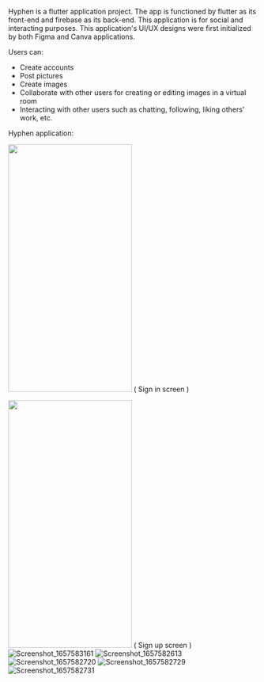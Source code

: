Hyphen is a flutter application project. The app is functioned by flutter as its front-end and firebase as its back-end.
This application is for social and interacting purposes. 
This application's UI/UX designs were first initialized by both Figma and Canva applications.

Users can:
  - Create accounts 
  - Post pictures 
  - Create images 
  - Collaborate with other users for creating or editing images in a virtual room 
  - Interacting with other users such as chatting, following, liking others' work, etc.
  
  
  Hyphen application:
  
 <img src="https://user-images.githubusercontent.com/71798241/178380665-e0062f5d-e05e-463f-bd93-a14618fb71b6.png" width="250" height="500" /> ( Sign in screen )

<img src="https://user-images.githubusercontent.com/71798241/178379159-92d83d38-f0ae-4a06-84fb-4c73f058de65.png" width="250" height="500" /> ( Sign up screen )
![Screenshot_1657583161](https://user-images.githubusercontent.com/71798241/178379205-a53da2e5-9ca0-49fc-bb02-f6447b9d88d6.png)
![Screenshot_1657582613](https://user-images.githubusercontent.com/71798241/178379170-e0f8c9e6-048a-4e9e-82cf-b6bbdebf253b.png)
![Screenshot_1657582720](https://user-images.githubusercontent.com/71798241/178379174-df3e1d0f-43d7-447c-ae48-480ee2678577.png)
![Screenshot_1657582729](https://user-images.githubusercontent.com/71798241/178379182-a45e4ad0-de1a-48af-b4cf-67ca52ba3f2e.png)
![Screenshot_1657582731](https://user-images.githubusercontent.com/71798241/178379189-e223040e-fc0e-4f9d-bb7a-dd132b8a0dc8.png)

